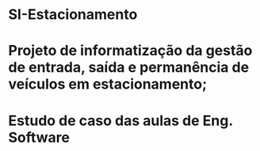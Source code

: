 # SI-Estacionamento
# Projeto de informatização da gestão de entrada, saída e permanência de veículos em estacionamento;
# Estudo de caso das aulas de Eng. Software

